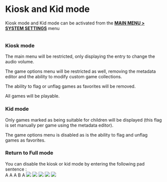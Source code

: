 # Kiosk and Kid mode

Kiosk mode and Kid mode can be activated from the [**MAIN MENU > SYSTEM SETTINGS**](../navigation/main-menu.md#system-settings) menu

<figure><img src="https://i.imgur.com/Pfrkc0D.png" alt=""><figcaption></figcaption></figure>

### Kiosk mode

The main menu will be restricted, only displaying the entry to change the audio volume.&#x20;

The game options menu will be restricted as well, removing the metadata editor and the ability to modify custom game collections.&#x20;

The ability to flag or unflag games as favorites will be removed.&#x20;

All games will be playable.

### Kid mode

Only games marked as being suitable for children will be displayed (this flag is set manually per game using the metadata editor).&#x20;

The game options menu is disabled as is the ability to flag and unflag games as favorites.&#x20;

### Return to Full mode

You can disable the kiosk or kid mode by entering the following pad sentence :\
A A A B A ![](<../.gitbook/assets/image (4) (1).png>) ![](<../.gitbook/assets/image (4) (1).png>) ![](<../.gitbook/assets/image (4) (1).png>) ![](<../.gitbook/assets/image (1) (2) (1).png>) ![](<../.gitbook/assets/image (4) (1).png>)
